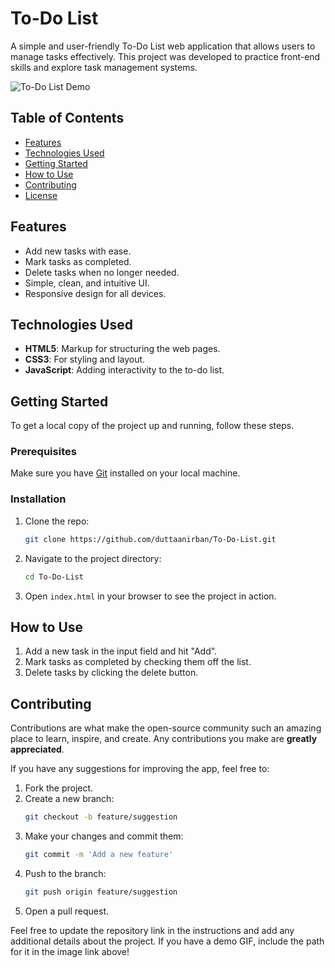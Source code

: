 # To-Do List

A simple and user-friendly To-Do List web application that allows users to manage tasks effectively. This project was developed to practice front-end skills and explore task management systems.

![To-Do List Demo](https://github.com/duttaanirban/To-Do-List/raw/main/demo.gif)

## Table of Contents
- [Features](#features)
- [Technologies Used](#technologies-used)
- [Getting Started](#getting-started)
- [How to Use](#how-to-use)
- [Contributing](#contributing)
- [License](#license)

## Features
- Add new tasks with ease.
- Mark tasks as completed.
- Delete tasks when no longer needed.
- Simple, clean, and intuitive UI.
- Responsive design for all devices.

## Technologies Used
- **HTML5**: Markup for structuring the web pages.
- **CSS3**: For styling and layout.
- **JavaScript**: Adding interactivity to the to-do list.

## Getting Started
To get a local copy of the project up and running, follow these steps.

### Prerequisites
Make sure you have [Git](https://git-scm.com/) installed on your local machine.

### Installation
1. Clone the repo:
    ```bash
    git clone https://github.com/duttaanirban/To-Do-List.git
    ```

2. Navigate to the project directory:
    ```bash
    cd To-Do-List
    ```

3. Open `index.html` in your browser to see the project in action.

## How to Use
1. Add a new task in the input field and hit "Add".
2. Mark tasks as completed by checking them off the list.
3. Delete tasks by clicking the delete button.

## Contributing
Contributions are what make the open-source community such an amazing place to learn, inspire, and create. Any contributions you make are **greatly appreciated**.

If you have any suggestions for improving the app, feel free to:
1. Fork the project.
2. Create a new branch:
    ```bash
    git checkout -b feature/suggestion
    ```
3. Make your changes and commit them:
    ```bash
    git commit -m 'Add a new feature'
    ```
4. Push to the branch:
    ```bash
    git push origin feature/suggestion
    ```
5. Open a pull request.


Feel free to update the repository link in the instructions and add any additional details about the project. If you have a demo GIF, include the path for it in the image link above!

